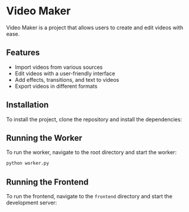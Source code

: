 # Video Maker

Video Maker is a project that allows users to create and edit videos with ease.

## Features

- Import videos from various sources
- Edit videos with a user-friendly interface
- Add effects, transitions, and text to videos
- Export videos in different formats

## Installation

To install the project, clone the repository and install the dependencies:


## Running the Worker

To run the worker, navigate to the root directory and start the worker:

```sh
python worker.py
```

## Running the Frontend

To run the frontend, navigate to the `frontend` directory and start the development server:

